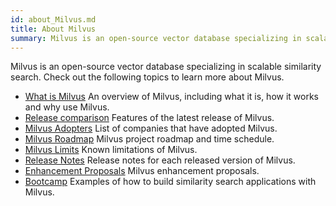 ```yaml
---
id: about_Milvus.md
title: About Milvus
summary: Milvus is an open-source vector database specializing in scalable similarity search.
---
```


Milvus is an open-source vector database specializing in scalable similarity search. Check out the following topics to learn more about Milvus.

- [What is Milvus](#overview.md)
An overview of Milvus, including what it is, how it works and why use Milvus.
- [Release comparison](comparison.md)
Features of the latest release of Milvus.
- [Milvus Adopters](milvus_adopters.md)
List of companies that have adopted Milvus.
- [Milvus Roadmap](https://wiki.lfaidata.foundation/display/MIL/Milvus+2.X+Roadmap+and+Time+schedule)
Milvus project roadmap and time schedule.
- [Milvus Limits](limitations.md)
Known limitations of Milvus.
- [Release Notes](release_notes.md)
Release notes for each released version of Milvus.
- [Enhancement Proposals](https://wiki.lfaidata.foundation/pages/viewpage.action?pageId=43287103)
Milvus enhancement proposals.
- [Bootcamp](https://milvus.io/bootcamp)
 Examples of how to build similarity search applications with Milvus.